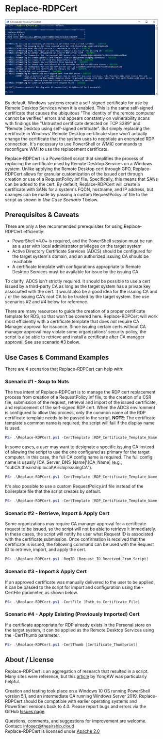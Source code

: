 # Replace-RDPCert

![helpimage](https://github.com/TheAirship/Replace-RDPCert/blob/main/Images/RRDPC_Process.PNG)

By default, Windows systems create a self-signed certificate for use by Remote Desktop Services when it is enabled. This is the same self-signed certificate that causes the ubiquitous "The identity of the remote computer cannot be verified" errors and appears constantly on vulnerability scans with findings like "Untrusted certificate detected on TCP 3389" and "Remote Desktop using self-signed certificate". But simply replacing the certificate in Windows' Remote Desktop certificate store *won't* actually change the certificate that the system uses to negotiate an encrypted RDP connection. It's necessary to use PowerShell or WMIC commands to reconfigure WMI to use the replacement certificate.

Replace-RDPCert is a PowerShell script that simplifies the process of replacing the certificate used by Remote Desktop Services on a Windows system. Unlike applying the Remote Desktop cert through GPO, Replace-RDPCert allows for granular customization of the issued cert through creation or use of a RequestPolicy.inf file. Specifically, this means that SANs can be added to the cert. By default, Replace-RDPCert will create a certificate with SANs for a system's FQDN, hostname, and IP address, but changes can be made by passing a custom RequestPolicy.inf file to the script as shown in *Use Case Scenario 1* below.

## Prerequisites & Caveats

There are only a few recommended prerequisites for using Replace-RDPCert efficiently:

- PowerShell v4.0+ is required, and the PowerShell session must be run as a user with local administrator privileges on the target system
- Active Directory Certificate Services (ADCS) should be configured for the target system's domain, and an authorized issuing CA should be reachable
- A certificate template with configurations appropriate to Remote Desktop Services must be available for issue by the issuing CA

To clarify, ADCS isn't strictly required. It should be possible to use a cert issued by a third-party CA as long as the target system has a private key associated with the cert. It would also be a good idea for the issuing CA and / or the issuing CA's root CA to be trusted by the target system. See use scenarios #2 and #4 below for reference.

There are many resources to guide the creation of a proper certificate template for RDS, so that won't be covered here. Replace-RDPCert will work most efficiently with a certificate template that does *not* require CA Manager approval for issuance. Since issuing certain certs without CA manager approval may violate some organizations' security policy, the script is also able to retrieve and install a certificate after CA manager approval. See use scenario #3 below.

## Use Cases & Command Examples

There are 4 scenarios that Replace-RDPCert can help with:

### Scenario #1 - Soup to Nuts

The true intent of Replace-RDPCert is to manage the RDP cert replacement process from creation of a RequestPolicy.inf file, to the creation of a CSR file, submission of the request, retrieval and import of the issued certificate, and replacement of the self-signed RDP cert. When the ADCS environment is configured to allow this process, only the common name of the RDP certificate template needs to be passed to the script. **NOTE**: The certificate template's common name is required; the script will fail if the display name is used.

```PowerShell
PS> .\Replace-RDPCert.ps1 -CertTemplate [RDP_Certificate_Template_Name]
```

In some cases, a user may want to designate a specific issuing CA instead of allowing the script to use the one configured as primary for the target computer. In this case, the full CA config name is required. The full config name is usually [CA_Server_DNS_Name]\\[CA_Name] (e.g., "subCA.theairship.local\AirshipIssuingCA").

```PowerShell
PS> .\Replace-RDPCert.ps1 -CertTemplate [RDP_Certificate_Template_Name] -CAName [Full_CA_Name]
```

It's also possible to use a custom RequestPolicy.inf file instead of the boilerplate file that the script creates by default.

```PowerShell
PS> .\Replace-RDPCert.ps1 -CertTemplate [RDP_Certificate_Template_Name] -ReqFile [Full_Path_to_File]
```

### Scenario #2 - Retrieve, Import & Apply Cert

Some organizations may require CA manager approval for a certificate request to be issued, so the script will not be able to retrieve it immediately. In these cases, the script will notify he user what Request ID is associated with the certificate submission. Once confirmation is received that the certificate is issued, the following command can be used with the Request ID to retrieve, import, and apply the cert.

```PowerShell
PS> .\Replace-RDPCert.ps1 -ReqID [Request_ID_Received_From_Script]
```

### Scenario #3 - Import & Apply Cert

If an approved certificate was manually delivered to the user to be applied, it can be passed to the script for import and configuration using the -CertFile parameter, as shown below.

```PowerShell
PS> .\Replace-RDPCert.ps1 -CertFile [Path_to_Certificate_File]
```

### Scenario #4 - Apply Existing (Previously Imported) Cert

If a certificate appropriate for RDP already exists in the Personal store on the target system, it can be applied as the Remote Desktop Services using the -CertThumb parameter.

```PowerShell
PS> .\Replace-RDPCert.ps1 -CertThumb [Certificate_Thumbprint]
```

## About / License

Replace-RDPCert is an aggregation of research that resulted in a script. Many sites were reference, but this [article](https://aventistech.com/2019/08/08/replace-rdp-default-self-sign-certificate/) by YongKW was particularly helpful.

Creation and testing took place on a Windows 10 OS running PowerShell version 5.1, and an intermediate CA running Windows Server 2019. Replace-RDPCert should be compatible with earlier operating systems and PowerShell versions back to 4.0. Please report bugs and errors via the GitHub [Issues page](https://github.com/TheAirship/Replace-RDPCert/issues).

Questions, comments, and suggestions for improvement are welcome. Contact: infosec@theairship.cloud  
Replace-RDPCert is licensed under [Apache 2.0](https://github.com/TheAirship/Replace-RDPCert/blob/main/LICENSE)
